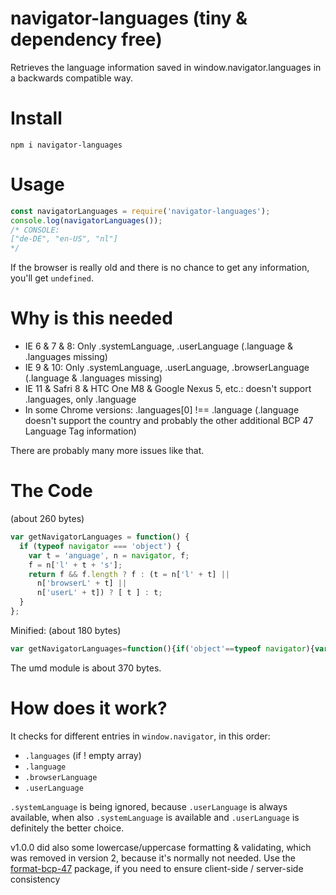 # navigator-languages (tiny & dependency free)

Retrieves the language information saved in window.navigator.languages in a backwards compatible way.

# Install
```
npm i navigator-languages
```

# Usage
```js
const navigatorLanguages = require('navigator-languages');
console.log(navigatorLanguages());
/* CONSOLE:
["de-DE", "en-US", "nl"]
*/
```

If the browser is really old and there is no chance to get any information, you'll get `undefined`.

# Why is this needed
* IE 6 & 7 & 8: Only .systemLanguage, .userLanguage (.language & .languages missing)
* IE 9 & 10: Only .systemLanguage, .userLanguage, .browserLanguage (.language & .languages missing)
* IE 11 & Safri 8 & HTC One M8 & Google Nexus 5, etc.: doesn't support .languages, only .language
* In some Chrome versions: .languages[0] !== .language (.language doesn't support the country and probably the other additional BCP 47 Language Tag information)

There are probably many more issues like that.

# The Code
(about 260 bytes)
```js
var getNavigatorLanguages = function() {
  if (typeof navigator === 'object') {
    var t = 'anguage', n = navigator, f;
    f = n['l' + t + 's'];
    return f && f.length ? f : (t = n['l' + t] ||
      n['browserL' + t] ||
      n['userL' + t]) ? [ t ] : t;
  }
};
```
Minified: (about 180 bytes)
```js
var getNavigatorLanguages=function(){if('object'==typeof navigator){var c,a='anguage',b=navigator;return c=b['l'+a+'s'],c&&c.length?c:(a=b['l'+a]||b['browserL'+a]||b['userL'+a])?[a]:a}};
```

The umd module is about 370 bytes.

# How does it work?
It checks for different entries in `window.navigator`, in this order:
* `.languages` (if ! empty array)
* `.language`
* `.browserLanguage`
* `.userLanguage`

`.systemLanguage` is being ignored, because `.userLanguage` is always available, when also `.systemLanguage` is available and `.userLanguage` is definitely the better choice.

v1.0.0 did also some lowercase/uppercase formatting & validating, which was removed in version 2, because it's normally not needed. Use the [format-bcp-47](https://github.com/supukarmin/format-bcp-47) package, if you need to ensure client-side / server-side consistency
